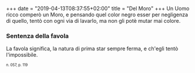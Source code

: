 +++
date = "2019-04-13T08:37:55+02:00"
title = "Del Moro"
+++
Un Uomo ricco comperò un Moro, e pensando quel color negro esser per negligenza
di quello, tentò con ogni via di lavarlo, ma non gli potè mutar mai colore.

### Sentenza della favola
La favola significa, la natura di prima star sempre ferma, e ch'egli tentò
l'impossibile.

<sub><sub>n. 057, p. 119<sub><sub>
